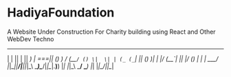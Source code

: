 # HadiyaFoundation
A Website Under Construction For Charity building using React and Other WebDev Techno

 __ __  __  _  ____  ____ _____     ____  ____  __  _   ____  _____ _____  __ __  ____  _____  _  ____  __  _ 
|  |  ||  \| || _) \| ===|| () )   / (__`/ () \|  \| | (_ (_`|_   _|| () )|  |  |/ (__`|_   _|| |/ () \|  \| |
 \___/ |_|\__||____/|____||_|\_\   \____)\____/|_|\__|.__)__)  |_|  |_|\_\ \___/ \____)  |_|  |_|\____/|_|\__|
